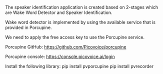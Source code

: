 The speaker identification application is created based on 2-stages which are Wake Word Detector and Speaker Identification.

Wake word detector is implemented by using the available service that is provided in Porcupine.

We need to apply the free access key to use the Porcupine service.

Porcupine GitHub:
https://github.com/Picovoice/porcupine

Porcupine console:
https://console.picovoice.ai/login

Install the following library:
pip install pvporcupine
pip install pvrecorder
